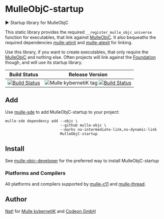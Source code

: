 # MulleObjC-startup

▶️ Startup library for MulleObjC

This static library provides the required `__register_mulle_objc_universe`
function for executables, that link against
[MulleObjC](https://github.com/mulle-objc/MulleObjC). 
It also bequeaths the required dependencies
[mulle-atinit](//github.com/mulle-core/mulle-atinit) and
[mulle-atexit](//github.com/mulle-core/mulle-atexit) for linking.

Use this library, if you want to create executables, that only
require the [MulleObjC](//github.com/mulle-objc/MulleObjC)
and nothing else. Often projects will link against the
[Foundation](https://github.com/mulle-objc/Foundation) though, and will use
its startup library.


Build Status | Release Version
-------------|-----------------------------------
[![Build Status](https://travis-ci.org/mulle-objc/MulleObjC-startup.svg)](https://travis-ci.org/mulle-objc/mulle-objc) | ![Mulle kybernetiK tag](https://img.shields.io/github/tag/mulle-objc/MulleObjC-startup.svg) [![Build Status](https://travis-ci.org/mulle-objc/MulleObjC-startup.svg?branch=release)](https://travis-ci.org/mulle-objc/MulleObjC-startup)


## Add 

Use [mulle-sde](//github.com/mulle-sde) to add MulleObjC-startup to your project:

```
mulle-sde dependency add --objc \
                         --github mulle-objc \
                         --marks no-intermediate-link,no-dynamic-link 
                         MulleObjC-startup
```

## Install

See [mulle-objc-developer](//github.com/mulle-objc/mulle-objc-developer) for the preferred
way to install MulleObjC-startup


### Platforms and Compilers

All platforms and compilers supported by
[mulle-c11](//github.com/mulle-c/mulle-c11/) and
[mulle-thread](//github.com/mulle-concurrent/mulle-thread/).


## Author

[Nat!](//www.mulle-kybernetik.com/weblog) for
[Mulle kybernetiK](//www.mulle-kybernetik.com) and
[Codeon GmbH](//www.codeon.de)
